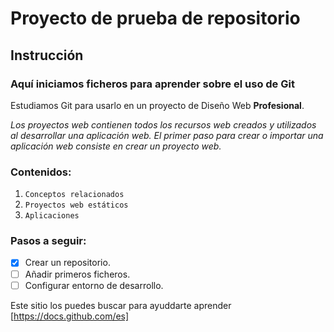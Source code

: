 # Proyecto de prueba de repositorio
## Instrucción
### Aquí iniciamos ficheros para aprender sobre el uso de Git
Estudiamos Git para usarlo en un proyecto de Diseño Web **Profesional**.

*Los proyectos web contienen todos los recursos web creados y utilizados al desarrollar una aplicación web. El primer paso para crear o importar una aplicación web consiste en crear un proyecto web.*

### Contenidos:
1. ```Conceptos relacionados```
2. ```Proyectos web estáticos```
3. ```Aplicaciones```

### Pasos a seguir:
- [x] Crear un repositorio.
- [ ] Añadir primeros ficheros.
- [ ] Configurar entorno de desarrollo.

Este sitio los puedes buscar para ayuddarte aprender [https://docs.github.com/es]

